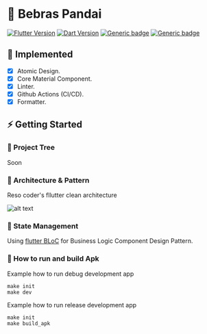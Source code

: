 # 🦫 Bebras Pandai

[![Flutter Version](https://img.shields.io/badge/Flutter-v3.13.0-blue.svg)](https://flutter.dev/docs)
[![Dart Version](https://img.shields.io/badge/Dart-v3.1.0-blue.svg)](https://flutter.dev/)
[![Generic badge](https://img.shields.io/badge/Platform-Android%20and%20iOS-purple)](https://dart.dev/guides)
[![Generic badge](https://img.shields.io/badge/style-very_good_analysis-B22C89.svg)](https://pub.dev/packages/very_good_analysis)

## 📍 Implemented
- [X] Atomic Design.
- [X] Core Material Component.
- [X] Linter.
- [X] Github Actions (CI/CD).
- [X] Formatter.

## ⚡️ Getting Started
### 🌲 Project Tree
Soon

### 🎯 Architecture & Pattern

Reso coder's fllutter clean architecture

![alt text](https://i0.wp.com/resocoder.com/wp-content/uploads/2019/08/Clean-Architecture-Flutter-Diagram.png?ssl=1)

### 🧬️ State Management

Using [flutter BLoC](https://pub.dev/packages/flutter_bloc) for Business Logic Component Design Pattern.

### 🚚 How to run and build Apk
Example how to run debug development app
```shell
make init
make dev
```

Example how to run release development app
```shell
make init
make build_apk
```
